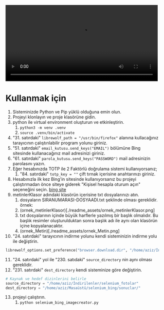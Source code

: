 <video controls width="500">
  <source src="https://odysee.com/@azizemir:1/icerik_politikaya_kadar_sorunsuz:9" type="video/mp4">
  Tarayıcınız video etiketini desteklemiyor.
</video>

# Kullanmak için 
1. Sisteminizde Python ve Pip yüklü olduğuna emin olun.
2. Projeyi klonlayın ve proje klasörüne gidin.
3. python ile virtual environment oluşturun ve etkinleştirin.
	1. `python3 -m venv .venv`
	2. `source .venv/bin/activate`
4. "31. satırdaki" `librewolf_path = "/usr/bin/firefox"` alanına kullacağınız tarayıcının çalıştırılabilir program yolunu giriniz.
5. "51. satırdaki" `email_kutusu.send_keys("EMAIL")` bölümüne Bing sitesinde kullanacağınız mail adresinizi giriniz.
6. "61. satırdaki" `parola_kutusu.send_keys("PASSWORD")` mail adresinizin parolasını yazın.
7. Eğer hesabınızda TOTP ile 2 Faktörlü doğrulama sistemi kullanıyorsanız;
	1. "84. satırdaki" `totp_key = ""` çift tırnak içerisine anahtarınızı giriniz.
8. Hesabınızla ilk kez Bing'in sitesinde kullanıyorsanız bu projeyi çalıştırmadan önce siteye giderek "Kişisel hesapla oturum açın" seçeneğini seçin.
[bing site](./readme_assets/bing_site.png)
10. metinlerKlasor adındaki klasörün içerisine txt dosyalarınızı atın. 
	1. dosyaların SIRANUMARASI-DOSYAADI.txt şeklinde olması gereklidir. örnek: 
	2. (ornek_metinlerKlasor)[./readme_assets/ornek_metinlerKlasor.png]
	3. txt dosyalarının içinde büyük harflerle yazılmış bir başlık olmalıdır. Bu başlık resimler oluşturulduktan sonra başlık adı ile aynı olan klasörün içine kopyalanacaktır.
	4. (ornek_Metin)[./readme_assets/ornek_Metin.png]
11. "24. satırdaki" tarayıcının indirme yolunu kendi sisteminizin indirme yolu ile değiştirin.

```python
librewolf_options.set_preference("browser.download.dir", "/home/aziz/İndirilenler/selenium_fotolar")  # İndirme dizini
```

11. "24. satırdaki" yol ile "230. satıdaki" `source_directory` nin aynı olması gereklidir.
12. "231. satırdaki" `dest_directory` kendi sisteminize göre değiştirin.

```python
# Kaynak ve hedef dizinlerini belirle
source_directory = "/home/aziz/İndirilenler/selenium_fotolar"
dest_directory = "/home/aziz/Masaüstü/selenium_bing/sonuclar/"
```

13. projeyi çalıştırın.
	1. `python selenium_bing_imagecreator.py`
